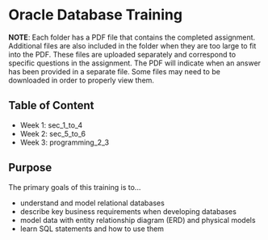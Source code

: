 # Oracle Database Training

**NOTE**: Each folder has a PDF file that contains the completed assignment. Additional files are also included in the folder when they are too large to fit into the PDF. These files are uploaded separately and correspond to specific questions in the assignment. The PDF will indicate when an answer has been provided in a separate file. Some files may need to be downloaded in order to properly view them.

## Table of Content
* Week 1: sec_1_to_4
* Week 2: sec_5_to_6
* Week 3: programming_2_3

## Purpose
The primary goals of this training is to...
* understand and model relational databases
* describe key business requirements when developing databases
* model data with entity relationship diagram (ERD) and physical models 
* learn SQL statements and how to use them


